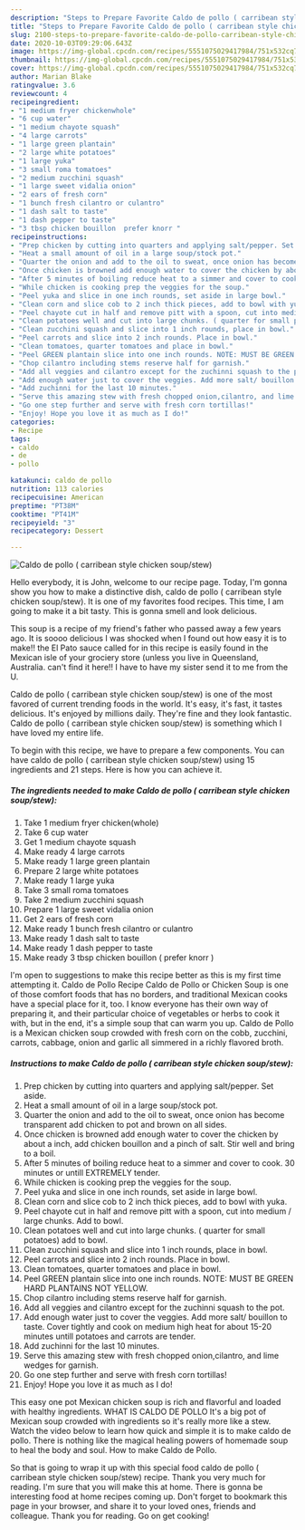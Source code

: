```yaml
---
description: "Steps to Prepare Favorite Caldo de pollo ( carribean style chicken soup/stew)"
title: "Steps to Prepare Favorite Caldo de pollo ( carribean style chicken soup/stew)"
slug: 2100-steps-to-prepare-favorite-caldo-de-pollo-carribean-style-chicken-soup-stew
date: 2020-10-03T09:29:06.643Z
image: https://img-global.cpcdn.com/recipes/5551075029417984/751x532cq70/caldo-de-pollo-carribean-style-chicken-soupstew-recipe-main-photo.jpg
thumbnail: https://img-global.cpcdn.com/recipes/5551075029417984/751x532cq70/caldo-de-pollo-carribean-style-chicken-soupstew-recipe-main-photo.jpg
cover: https://img-global.cpcdn.com/recipes/5551075029417984/751x532cq70/caldo-de-pollo-carribean-style-chicken-soupstew-recipe-main-photo.jpg
author: Marian Blake
ratingvalue: 3.6
reviewcount: 4
recipeingredient:
- "1 medium fryer chickenwhole"
- "6 cup water"
- "1 medium chayote squash"
- "4 large carrots"
- "1 large green plantain"
- "2 large white potatoes"
- "1 large yuka"
- "3 small roma tomatoes"
- "2 medium zucchini squash"
- "1 large sweet vidalia onion"
- "2 ears of fresh corn"
- "1 bunch fresh cilantro or culantro"
- "1 dash salt to taste"
- "1 dash pepper to taste"
- "3 tbsp chicken bouillon  prefer knorr "
recipeinstructions:
- "Prep chicken by cutting into quarters and applying salt/pepper. Set aside."
- "Heat a small amount of oil in a large soup/stock pot."
- "Quarter the onion and add to the oil to sweat, once onion has become transparent add chicken to pot and brown on all sides."
- "Once chicken is browned add enough water to cover the chicken by about a inch, add chicken bouillon and a pinch of salt. Stir well and bring to a boil."
- "After 5 minutes of boiling reduce heat to a simmer and cover to cook. 30 minutes or untill EXTREMELY tender."
- "While chicken is cooking prep the veggies for the soup."
- "Peel yuka and slice in one inch rounds, set aside in large bowl."
- "Clean corn and slice cob to 2 inch thick pieces, add to bowl with yuka."
- "Peel chayote cut in half and remove pitt with a spoon, cut into medium / large chunks. Add to bowl."
- "Clean potatoes well and cut into large chunks. ( quarter for small potatoes) add to bowl."
- "Clean zucchini squash and slice into 1 inch rounds, place in bowl."
- "Peel carrots and slice into 2 inch rounds. Place in bowl."
- "Clean tomatoes, quarter tomatoes and place in bowl."
- "Peel GREEN plantain slice into one inch rounds. NOTE: MUST BE GREEN HARD PLANTAINS NOT YELLOW."
- "Chop cilantro including stems reserve half for garnish."
- "Add all veggies and cilantro except for the zuchinni squash to the pot."
- "Add enough water just to cover the veggies. Add more salt/ bouillon to taste. Cover tightly and cook on medium high heat for about 15-20 minutes untill potatoes and carrots are tender."
- "Add zuchinni for the last 10 minutes."
- "Serve this amazing stew with fresh chopped onion,cilantro, and lime wedges for garnish."
- "Go one step further and serve with fresh corn tortillas!"
- "Enjoy! Hope you love it as much as I do!"
categories:
- Recipe
tags:
- caldo
- de
- pollo

katakunci: caldo de pollo 
nutrition: 113 calories
recipecuisine: American
preptime: "PT38M"
cooktime: "PT41M"
recipeyield: "3"
recipecategory: Dessert

---
```



![Caldo de pollo ( carribean style chicken soup/stew)](https://img-global.cpcdn.com/recipes/5551075029417984/751x532cq70/caldo-de-pollo-carribean-style-chicken-soupstew-recipe-main-photo.jpg)

Hello everybody, it is John, welcome to our recipe page. Today, I'm gonna show you how to make a distinctive dish, caldo de pollo ( carribean style chicken soup/stew). It is one of my favorites food recipes. This time, I am going to make it a bit tasty. This is gonna smell and look delicious.

This soup is a recipe of my friend&#39;s father who passed away a few years ago. It is soooo delicious I was shocked when I found out how easy it is to make!! the El Pato sauce called for in this recipe is easily found in the Mexican isle of your grociery store (unless you live in Queensland, Australia. can&#39;t find it here!! I have to have my sister send it to me from the U.

Caldo de pollo ( carribean style chicken soup/stew) is one of the most favored of current trending foods in the world. It's easy, it's fast, it tastes delicious. It's enjoyed by millions daily. They're fine and they look fantastic. Caldo de pollo ( carribean style chicken soup/stew) is something which I have loved my entire life.


To begin with this recipe, we have to prepare a few components. You can have caldo de pollo ( carribean style chicken soup/stew) using 15 ingredients and 21 steps. Here is how you can achieve it.

<!--inarticleads1-->

##### The ingredients needed to make Caldo de pollo ( carribean style chicken soup/stew):

1. Take 1 medium fryer chicken(whole)
1. Take 6 cup water
1. Get 1 medium chayote squash
1. Make ready 4 large carrots
1. Make ready 1 large green plantain
1. Prepare 2 large white potatoes
1. Make ready 1 large yuka
1. Take 3 small roma tomatoes
1. Take 2 medium zucchini squash
1. Prepare 1 large sweet vidalia onion
1. Get 2 ears of fresh corn
1. Make ready 1 bunch fresh cilantro or culantro
1. Make ready 1 dash salt to taste
1. Make ready 1 dash pepper to taste
1. Make ready 3 tbsp chicken bouillon ( prefer knorr )


I&#39;m open to suggestions to make this recipe better as this is my first time attempting it. Caldo de Pollo Recipe Caldo de Pollo or Chicken Soup is one of those comfort foods that has no borders, and traditional Mexican cooks have a special place for it, too. I know everyone has their own way of preparing it, and their particular choice of vegetables or herbs to cook it with, but in the end, it&#39;s a simple soup that can warm you up. Caldo de Pollo is a Mexican chicken soup crowded with fresh corn on the cobb, zucchini, carrots, cabbage, onion and garlic all simmered in a richly flavored broth. 

<!--inarticleads2-->

##### Instructions to make Caldo de pollo ( carribean style chicken soup/stew):

1. Prep chicken by cutting into quarters and applying salt/pepper. Set aside.
1. Heat a small amount of oil in a large soup/stock pot.
1. Quarter the onion and add to the oil to sweat, once onion has become transparent add chicken to pot and brown on all sides.
1. Once chicken is browned add enough water to cover the chicken by about a inch, add chicken bouillon and a pinch of salt. Stir well and bring to a boil.
1. After 5 minutes of boiling reduce heat to a simmer and cover to cook. 30 minutes or untill EXTREMELY tender.
1. While chicken is cooking prep the veggies for the soup.
1. Peel yuka and slice in one inch rounds, set aside in large bowl.
1. Clean corn and slice cob to 2 inch thick pieces, add to bowl with yuka.
1. Peel chayote cut in half and remove pitt with a spoon, cut into medium / large chunks. Add to bowl.
1. Clean potatoes well and cut into large chunks. ( quarter for small potatoes) add to bowl.
1. Clean zucchini squash and slice into 1 inch rounds, place in bowl.
1. Peel carrots and slice into 2 inch rounds. Place in bowl.
1. Clean tomatoes, quarter tomatoes and place in bowl.
1. Peel GREEN plantain slice into one inch rounds. NOTE: MUST BE GREEN HARD PLANTAINS NOT YELLOW.
1. Chop cilantro including stems reserve half for garnish.
1. Add all veggies and cilantro except for the zuchinni squash to the pot.
1. Add enough water just to cover the veggies. Add more salt/ bouillon to taste. Cover tightly and cook on medium high heat for about 15-20 minutes untill potatoes and carrots are tender.
1. Add zuchinni for the last 10 minutes.
1. Serve this amazing stew with fresh chopped onion,cilantro, and lime wedges for garnish.
1. Go one step further and serve with fresh corn tortillas!
1. Enjoy! Hope you love it as much as I do!


This easy one pot Mexican chicken soup is rich and flavorful and loaded with healthy ingredients. WHAT IS CALDO DE POLLO It&#39;s a big pot of Mexican soup crowded with ingredients so it&#39;s really more like a stew. Watch the video below to learn how quick and simple it is to make caldo de pollo. There is nothing like the magical healing powers of homemade soup to heal the body and soul. How to make Caldo de Pollo. 

So that is going to wrap it up with this special food caldo de pollo ( carribean style chicken soup/stew) recipe. Thank you very much for reading. I'm sure that you will make this at home. There is gonna be interesting food at home recipes coming up. Don't forget to bookmark this page in your browser, and share it to your loved ones, friends and colleague. Thank you for reading. Go on get cooking!
